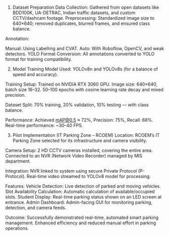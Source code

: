 1. Dataset Preparation
Data Collection: Gathered from open datasets like BDD100K, UA-DETRAC, Indian traffic datasets, and custom CCTV/dashcam footage.
Preprocessing: Standardized image size to 640×640; removed duplicates, blurred frames, and ensured class balance.

Annotation:

Manual: Using LabelImg and CVAT.
Auto: With Roboflow, OpenCV, and weak detectors.
YOLO Format Conversion: All annotations converted to YOLO format for training compatibility.

2. Model Training
Model Used: YOLOv8n and YOLOv8s (for a balance of speed and accuracy).

Training Setup:
Trained on NVIDIA RTX 3060 GPU.
Image size: 640×640, batch size 16–32.
50–100 epochs with cosine learning rate decay and mixed precision.

Dataset Split: 70% training, 20% validation, 10% testing — with class balance.

Performance:
Achieved mAP@0.5 ≈ 72%, Precision: 75%, Recall: 68%.
Real-time performance: ~30–40 FPS.

3. Pilot Implementation (IT Parking Zone – RCOEM)
Location: RCOEM’s IT Parking Zone selected for its infrastructure and camera visibility.

Camera Setup:
2 HD CCTV cameras installed, covering the entire area.
Connected to an NVR (Network Video Recorder) managed by MIS department.

Integration:
NVR linked to system using secure Private Protocol (P-Protocol).
Real-time video streamed to YOLOv8 model for processing.

Features:
Vehicle Detection: Live detection of parked and moving vehicles.
Slot Availability Calculation: Automatic calculation of available/occupied slots.
Student Display: Real-time parking status shown on an LED screen at entrance.
Admin Dashboard: Admin-facing GUI for monitoring parking, detection, and camera feeds.

Outcome:
Successfully demonstrated real-time, automated smart parking management.
Enhanced efficiency and reduced manual effort in parking operations.
